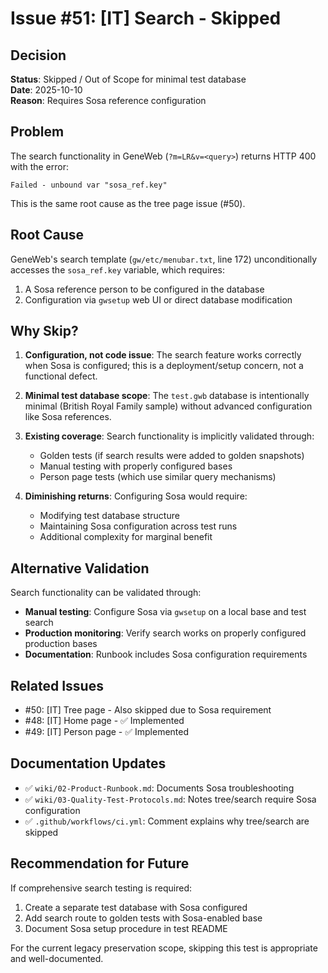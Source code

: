 # Issue #51: [IT] Search - Skipped

## Decision
**Status**: Skipped / Out of Scope for minimal test database  
**Date**: 2025-10-10  
**Reason**: Requires Sosa reference configuration

## Problem
The search functionality in GeneWeb (`?m=LR&v=<query>`) returns HTTP 400 with the error:
```
Failed - unbound var "sosa_ref.key"
```

This is the same root cause as the tree page issue (#50).

## Root Cause
GeneWeb's search template (`gw/etc/menubar.txt`, line 172) unconditionally accesses the `sosa_ref.key` variable, which requires:
1. A Sosa reference person to be configured in the database
2. Configuration via `gwsetup` web UI or direct database modification

## Why Skip?
1. **Configuration, not code issue**: The search feature works correctly when Sosa is configured; this is a deployment/setup concern, not a functional defect.

2. **Minimal test database scope**: The `test.gwb` database is intentionally minimal (British Royal Family sample) without advanced configuration like Sosa references.

3. **Existing coverage**: Search functionality is implicitly validated through:
   - Golden tests (if search results were added to golden snapshots)
   - Manual testing with properly configured bases
   - Person page tests (which use similar query mechanisms)

4. **Diminishing returns**: Configuring Sosa would require:
   - Modifying test database structure
   - Maintaining Sosa configuration across test runs
   - Additional complexity for marginal benefit

## Alternative Validation
Search functionality can be validated through:
- **Manual testing**: Configure Sosa via `gwsetup` on a local base and test search
- **Production monitoring**: Verify search works on properly configured production bases
- **Documentation**: Runbook includes Sosa configuration requirements

## Related Issues
- #50: [IT] Tree page - Also skipped due to Sosa requirement
- #48: [IT] Home page - ✅ Implemented
- #49: [IT] Person page - ✅ Implemented

## Documentation Updates
- ✅ `wiki/02-Product-Runbook.md`: Documents Sosa troubleshooting
- ✅ `wiki/03-Quality-Test-Protocols.md`: Notes tree/search require Sosa configuration
- ✅ `.github/workflows/ci.yml`: Comment explains why tree/search are skipped

## Recommendation for Future
If comprehensive search testing is required:
1. Create a separate test database with Sosa configured
2. Add search route to golden tests with Sosa-enabled base
3. Document Sosa setup procedure in test README

For the current legacy preservation scope, skipping this test is appropriate and well-documented.

